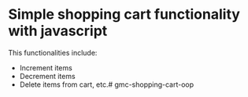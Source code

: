 # Simple shopping cart functionality with javascript
This functionalities include:
- Increment items
- Decrement items
- Delete items from cart, etc.# gmc-shopping-cart-oop
